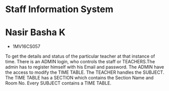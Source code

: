    # Staff Information System

# Nasir Basha K
- 1MV16CS057

To get the details and status of the particular teacher at that instance of time.
There is an ADMIN login, who controls the staff or TEACHERS.The admin has to register himself with his Email and password.
The ADMIN have the access to modify the TIME TABLE. The TEACHER handles the SUBJECT.
The TIME TABLE has a SECTION which contains the Section Name and Room No.
Every SUBJECT contains a TIME TABLE.
